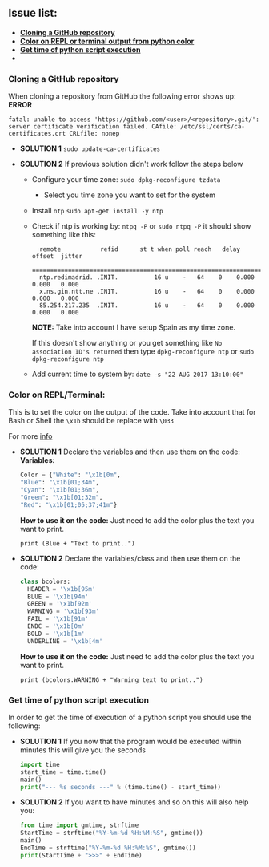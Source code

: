 
## Issue list:
  * **[Cloning a GitHub repository](#Cloning-a-GitHub-repository)**
  * **[Color on REPL or terminal output from python color](#Color-on-REPL/Terminal)**
  * **[Get time of python script execution](Get-time-of-python-script-execution)**
  * **[]()**

###  Cloning a GitHub repository

When cloning a repository from GitHub the following error shows up:
**ERROR**
```
fatal: unable to access 'https://github.com/<user>/<repository>.git/': server certificate verification failed. CAfile: /etc/ssl/certs/ca-certificates.crt CRLfile: nonep
```

* **SOLUTION 1**
  `sudo update-ca-certificates`

* **SOLUTION 2**
  If previous solution didn't work follow the steps below
  * Configure your time zone:
    `sudo dpkg-reconfigure tzdata`
    * Select you time zone you want to set for the system
  * Install `ntp`
    `sudo apt-get install -y ntp`
  * Check if ntp is working by:
    `ntpq -P` or `sudo ntpq -P` it should show something like this:
    ```
      remote           refid      st t when poll reach   delay   offset  jitter
      ==============================================================================
      ntp.redimadrid. .INIT.          16 u    -   64    0    0.000    0.000   0.000
      x.ns.gin.ntt.ne .INIT.          16 u    -   64    0    0.000    0.000   0.000
      85.254.217.235  .INIT.          16 u    -   64    0    0.000    0.000   0.000
    ```
    **NOTE:** Take into account I have setup Spain as my time zone.

    If this doesn't show anything or you get something like `No association ID's returned` then type `dpkg-reconfigure ntp` or `sudo dpkg-reconfigure ntp`
  * Add current time to system by:
    `date -s "22 AUG 2017 13:10:00"`

###  Color on REPL/Terminal:

This is to set the color on the output of the code. Take into account that for Bash or Shell the `\x1b` should be replace with `\033`

For more [info](https://en.wikipedia.org/wiki/ANSI_escape_code)

* **SOLUTION 1**
  Declare the variables and then use them on the code:
  **Variables:**

  ```python
  Color = {"White": "\x1b[0m",
  "Blue": "\x1b[01;34m",
  "Cyan": "\x1b[01;36m",
  "Green": "\x1b[01;32m",
  "Red": "\x1b[01;05;37;41m"}
  ```
  **How to use it on the code:**
  Just need to add the color plus the text you want to print.
  ```
  print (Blue + "Text to print..")
  ```
* **SOLUTION 2**
  Declare the variables/class and then use them on the code:
  ```python
  class bcolors:
    HEADER = '\x1b[95m'
    BLUE = '\x1b[94m'
    GREEN = '\x1b[92m'
    WARNING = '\x1b[93m'
    FAIL = '\x1b[91m'
    ENDC = '\x1b[0m'
    BOLD = '\x1b[1m'
    UNDERLINE = '\x1b[4m'
  ```

  **How to use it on the code:**
  Just need to add the color plus the text you want to print.
  ```
  print (bcolors.WARNING + "Warning text to print..")
  ```

### Get time of python script execution

In order to get the time of execution of a python script you should use the following:

* **SOLUTION 1**
  If you now that the program would be executed within minutes this will give you the seconds

  ```python
  import time
  start_time = time.time()
  main()
  print("--- %s seconds ---" % (time.time() - start_time))
  ```

* **SOLUTION 2**
  If you want to have minutes and so on this will also help you:
  ```python
  from time import gmtime, strftime
  StartTime = strftime("%Y-%m-%d %H:%M:%S", gmtime())
  main()
  EndTime = strftime("%Y-%m-%d %H:%M:%S", gmtime())
  print(StartTime + ">>>" + EndTime)
  ```
